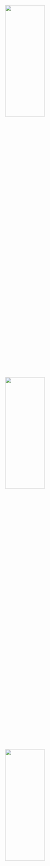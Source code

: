 <p>
<img src="https://user-images.githubusercontent.com/119872080/219853382-050bf438-8807-45cb-82de-74e4a6855367.png" height="30%" width="50%">
<img src="https://user-images.githubusercontent.com/119872080/219853485-5d2ba869-d090-4aea-be56-a59f12277f4e.png" height="30%" width="50%">
<img src="https://user-images.githubusercontent.com/119872080/219853491-86358ac7-dc1f-47e5-a7ae-c39790fab622.png" height="30%" width="50%">
</p>
